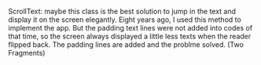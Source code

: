 ScrollText: maybe this class is the best solution to jump in the text and display it on the screen elegantly. Eight years ago, I used this method to implement the app. But the padding text lines were not added into codes of that time, so the screen always displayed a little less texts when the reader flipped back. The padding lines are added and the problme solved. (Two Fragments)
